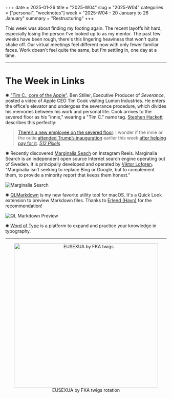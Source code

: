 +++
date = 2025-01-26
title = "2025-W04"
slug = "2025-W04"
categories = ["personal", "weeknotes"]
week = "2025-W04 - 20 January to 26 January"
summary = "Restructuring"
+++

This week was about finding my footing again. The recent layoffs hit hard, especially losing the person I've looked up to as my mentor. The past few weeks have been rough, there's this lingering heaviness that won't quite shake off. Our virtual meetings feel different now with only fewer familiar faces. Work doesn't feel quite the same, but I'm settling in, one day at a time.  

---

# The Week in Links

✺ ["Tim C., core of the Apple"](https://x.com/BenStiller/status/1882792326982250665). Ben Stiller, Executive Producer of *Severance*, posted a video of Apple CEO Tim Cook visiting Lumon Industries. He enters the office's elevator and undergoes the severance procedure, which divides his memories between his work and personal life. Cook arrives to the severed floor as his "innie," wearing a "Tim C." name tag. [Stephen Hackett](http://512pixels.net/) describes this perfectly:

> [There’s a new employee on the severed floor](https://www.macrumors.com/2025/01/24/tim-cook-severance-video/). I wonder if the innie or the outie [attended Trump’s inauguration](https://9to5mac.com/2025/01/20/tim-cook-trump-inauguration-2/) earlier this week [after helping pay for it](https://www.axios.com/2025/01/03/tim-cook-apple-donate-1-million-trump-inauguration).  *[512 Pixels](https://512pixels.net/2025/01/welcome-tim-c/)*

✺ Recently discovered [Marginalia Seach](https://marginalia-search.com/) on Instagram Reels. Marginalia Search is an independent open source Internet search engine operating out of Sweden. It is principally developed and operated by [Viktor Lofgren](https://www.marginalia.nu/). "Marginalia isn’t seeking to replace Bing or Google, but to complement them, to provide a minority report that keeps them honest."

![Marginalia Search](/weeknotes/2025-W04/marginalia-search.png "Marginalia Search")

✺ [QLMarkdown](https://github.com/sbarex/QLMarkdown) is my new favorite utility tool for macOS. It's a Quick Look extension to preview Markdown files. Thanks to [Erlend (Havn)](https://havn.blog/2025/01/05/quick-recommendation-better-markdown-preview.html) for the recommendation!

![QL Markdown Preview](/weeknotes/2025-W04/qlmarkdown-sample.png "QL Markdown Preview")

✺ [Word of Type](https://wordsoftype.com/) is a platform to expand and practice your knowledge in typography.

---

<div align="center">
   <a href="https://album.link/krabf2504"><img src="/weeknotes/2025-W04/eusexua-fka-twigs.jpg" alt="EUSEXUA by FKA twigs" width="450">
</a>
<figcaption>EUSEXUA by FKA twigs rotation</figcaption>
</figure>
</div>